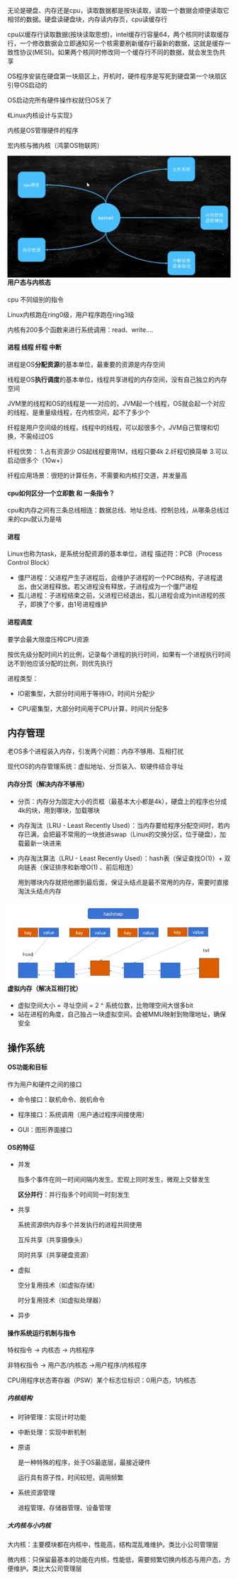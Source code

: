 无论是硬盘、内存还是cpu，读取数据都是按块读取，读取一个数据会顺便读取它相邻的数据。硬盘读硬盘块，内存读内存页，cpu读缓存行

cpu以缓存行读取数据(按块读取思想)，intel缓存行容量64，两个核同时读取缓存行，一个修改数据会立即通知另一个核需要刷新缓存行最新的数据，这就是缓存一致性协议(MESI)。如果两个核同时修改同一个缓存行不同的数据，就会发生伪共享

OS程序安装在硬盘第一块扇区上，开机时，硬件程序是写死到硬盘第一个块扇区引导OS启动的

OS启动完所有硬件操作权就归OS关了

《Linux内核设计与实现》

内核是OS管理硬件的程序

宏内核与微内核（鸿蒙OS物联网）

<img src=".\pic\内核管理模型.png" style="zoom:80%; float: left"/>

#### 用户态与内核态

cpu 不同级别的指令

Linux内核跑在ring0级，用户程序跑在ring3级

内核有200多个函数来进行系统调用：read、write....

#### 进程 线程 纤程 中断

进程是OS**分配资源**的基本单位，最重要的资源是内存空间

线程是OS**执行调度**的基本单位，线程共享进程的内存空间，没有自己独立的内存空间

JVM里的线程和OS的线程是一一对应的，JVM起一个线程，OS就会起一个对应的线程，是重量级线程，在内核空间，起不了多少个

纤程是用户空间级的线程，线程中的线程，可以起很多个，JVM自己管理和切换，不需经过OS

纤程优势：
1.占有资源少 OS起线程要用1M，线程只要4k
2.纤程切换简单
3.可以启动很多个（10w+）

纤程应用场景：很短的计算任务，不需要和内核打交道，并发量高

#### cpu如何区分一个立即数 和 一条指令？

cpu和内存之间有三条总线相连：数据总线、地址总线、控制总线，从哪条总线过来的cpu就认为是啥

#### 进程

Linux也称为task，是系统分配资源的基本单位，进程 描述符：PCB（Process Control Block）

- 僵尸进程：父进程产生子进程后，会维护子进程的一个PCB结构，子进程退出，由父进程释放。若父进程没有释放，子进程成为一个僵尸进程
- 孤儿进程：子进程结束之前，父进程已经退出，孤儿进程会成为init进程的孩子，即换了个爹，由1号进程维护

#### 进程调度

要学会最大限度压榨CPU资源

按优先级分配时间片的比例，记录每个进程的执行时间，如果有一个进程执行时间达不到他应该分配的比例，则优先执行

进程类型：

- IO密集型，大部分时间用于等待IO，时间片分配少

- CPU密集型，大部分时间用于CPU计算，时间片分配多







## 内存管理

老OS多个进程装入内存，引发两个问题：内存不够用、互相打扰

现代OS的内存管理系统：虚拟地址、分页装入、软硬件结合寻址

#### 内存分页（解决内存不够用）

- 分页：内存分为固定大小的页框（最基本大小都是4k），硬盘上的程序也分成4k的块，用到哪块，加载哪块

- 内存淘汰（LRU - Least Recently Used）：当内存要给程序分配空间时，若内存已满，会把最不常用的一块放进swap（Linux的交换分区，位于硬盘），加载最新一块进来

- 内存淘汰算法（LRU - Least Recently Used）：hash表（保证查找O(1)）+ 双向链表（保证排序和新增O(1) 、前后相连）

  用到哪块内存就把他挪到最后面，保证头结点是最不常用的内存，需要时直接淘汰头结点内存

<img src=".\pic\LRU算法结构.png" style="zoom:80%; float: left"/>

#### 虚拟内存（解决互相打扰）

- 虚拟空间大小 = 寻址空间 = 2 ^ 系统位数，比物理空间大很多bit
- 站在进程的角度，自己独占一块虚拟空间，会被MMU映射到物理地址，确保安全







## 操作系统

#### OS功能和目标

作为用户和硬件之间的接口

- 命令接口：联机命令、脱机命令

- 程序接口：系统调用（用户通过程序间接使用）

- GUI：图形界面接口



#### OS的特征

- 并发

  指多个事件在同一时间间隔内发生。宏观上同时发生，微观上交替发生

  **区分并行**：并行指多个时间同一时刻发生

- 共享

  系统资源供内存多个并发执行的进程共同使用  

  互斥共享（共享摄像头）

  同时共享（共享硬盘资源）

- 虚拟

  空分复用技术（如虚拟存储）

  时分复用技术（如虚拟处理器）

- 异步

  

#### 操作系统运行机制与指令

特权指令 -> 内核态 -> 内核程序

非特权指令 -> 用户态/内核态 ->用户程序/内核程序

CPU用程序状态寄存器（PSW）某个标志位标识：0用户态，1内核态

##### 内核结构

- 时钟管理：实现计时功能

- 中断处理：实现中断机制

- 原语

  是一种特殊的程序，处于OS最底层，最接近硬件

  运行具有原子性，时间较短，调用频繁

- 系统资源管理

  进程管理、存储器管理、设备管理

##### 大内核与小内核

大内核：主要模块都在内核中，性能高，结构混乱难维护。类比小公司管理层

微内核：只保留最基本的功能在内核，性能低，需要频繁切换内核态与用户态，方便维护。类比大公司管理层